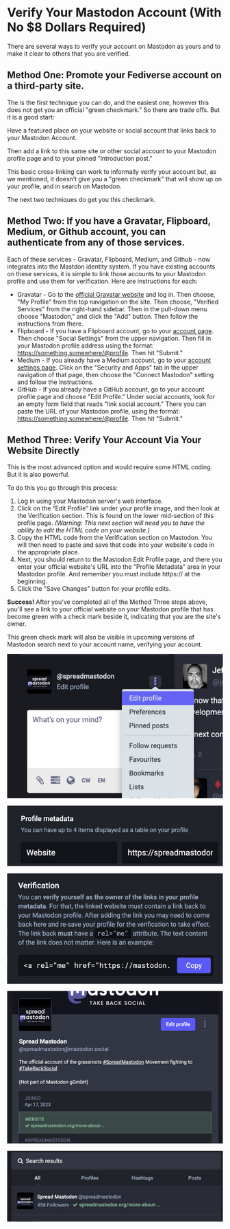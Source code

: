 # Verify Your Mastodon Account (With No $8 Dollars Required)

There are several ways to verify your account on Mastodon as yours and to make it clear to others that you are verified.

## Method One: Promote your Fediverse account on a third-party site.

The is the first technique you can do, and the easiest one, however this does not get you an official "green checkmark." So there are trade offs. But it is a good start:

Have a featured place on your website or social account that links back to your Mastodon Account.

Then add a link to this same site or other social account to your Mastodon profile page and to your pinned "introduction post."

This basic cross-linking can work to informally verify your account but, as we mentioned, it doesn’t give you a "green checkmark" that will show up on your profile, and in search on Mastodon.

The next two techniques do get you this checkmark.

## Method Two: If you have a Gravatar, Flipboard, Medium, or Github account, you can authenticate from any of those services.

Each of these services - Gravatar, Flipboard, Medium, and Github - now integrates into the Mastdon identity system. If you have existing accounts on these services, it is simple to link those accounts to your Mastodon profile and use them for verification. Here are instructions for each:

- Gravatar - Go to the [official Gravatar website](https://en.gravatar.com/) and log in. Then choose, "My Profile" from the top navigation on the site. Then choose, "Verified Services" from the right-hand sidebar. Then in the pull-down menu choose "Mastodon," and click the "Add" button. Then follow the instructions from there.
- Flipboard - If you have a Flipboard account, go to your [account page](https://flipboard.com/settings/profile-settings). Then choose "Social Settings" from the upper navigation. Then fill in your Mastodon profile address using the format: https://something.somewhere/@profile. Then hit "Submit."
- Medium - If you already have a Medium account, go to your [account settings page](https://medium.com/me/settings/security). Click on the "Security and Apps" tab in the upper navigation of that page, then choose the "Connect Mastodon" setting and follow the instructions.
- GitHub - If you already have a GitHub account, go to your account profile page and choose "Edit Profile." Under social accounts, look for an empty form field that reads "link social account." There you can paste the URL of your Mastodon profile, using the format: https://something.somewhere/@profile. Then hit "Submit."

## Method Three: Verify Your Account Via Your Website Directly

This is the most advanced option and would require some HTML coding. But it is also powerful.

To do this you go through this process:

1. Log in using your Mastodon server's web interface.
2. Click on the “Edit Profile” link under your profile image, and then look at the Verification section. This is found on the lower mid-section of this profile page. _(Warning: This next section will need you to have the ability to edit the HTML code on your website.)_
3. Copy the HTML code from the Verification section on Mastodon. You will then need to paste and save that code into your website's code in the appropriate place.
4. Next, you should return to the Mastodon Edit Profile page, and there you enter your official website's URL into the "Profile Metadata" area in your Mastodon profile. And remember you must include https:// at the beginning.
5. Click the "Save Changes" button for your profile edits.

**Success!** After you've completed all of the Method Three steps above, you'll see a link to your official website on your Mastodon profile that has become green with a check mark beside it, indicating that you are the site's owner.

This green check mark will also be visible in upcoming versions of Mastodon search next to your account name, verifying your account.

![Verify Account Screenshot 1](/public/verify-account-screenshot-600x400-01.jpg)

![Verify Account Screenshot 2](/public/verify-account-screenshot-600x168-02.jpg)

![Verify Account Screenshot 3](/public/verify-account-screenshot-600x305-03.jpg)

![Verify Account Screenshot 4](/public/verify-account-screenshot-600x423-04.png)

![Verify Account Screenshot 5](/public/verify-account-screenshot-600x197-05.jpg)
